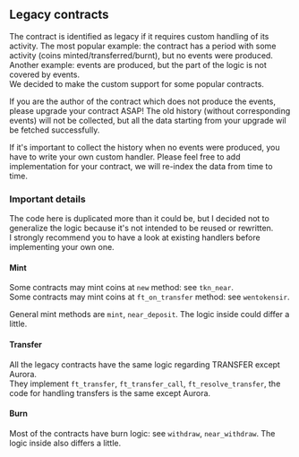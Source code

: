 ## Legacy contracts

The contract is identified as legacy if it requires custom handling of its activity.
The most popular example: the contract has a period with some activity (coins minted/transferred/burnt), but no events were produced.
Another example: events are produced, but the part of the logic is not covered by events.  
We decided to make the custom support for some popular contracts.

If you are the author of the contract which does not produce the events, please upgrade your contract ASAP!
The old history (without corresponding events) will not be collected, but all the data starting from your upgrade wil be fetched successfully.

If it's important to collect the history when no events were produced, you have to write your own custom handler.
Please feel free to add implementation for your contract, we will re-index the data from time to time.

### Important details

The code here is duplicated more than it could be, but I decided not to generalize the logic because it's not intended to be reused or rewritten.  
I strongly recommend you to have a look at existing handlers before implementing your own one.

#### Mint

Some contracts may mint coins at `new` method: see `tkn_near`.  
Some contracts may mint coins at `ft_on_transfer` method: see `wentokensir`.

General mint methods are `mint`, `near_deposit`. The logic inside could differ a little.

#### Transfer
All the legacy contracts have the same logic regarding TRANSFER except Aurora.  
They implement `ft_transfer`, `ft_transfer_call`, `ft_resolve_transfer`, the code for handling transfers is the same except Aurora.

#### Burn

Most of the contracts have burn logic: see `withdraw`, `near_withdraw`. The logic inside also differs a little.
